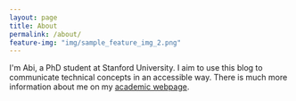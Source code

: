 ```yaml
---
layout: page
title: About
permalink: /about/
feature-img: "img/sample_feature_img_2.png"
---
```


I'm Abi, a PhD student at Stanford University.
I aim to use this blog to communicate technical concepts in an accessible way.
There is much more information about me on my [academic webpage](http://cs.stanford.edu/people/abisee/).
